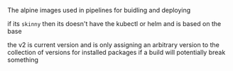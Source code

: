 The alpine images used in pipelines for buidling and deploying

if its `skinny` then its doesn't have the kubectl or helm and is based on the base

the v2 is current version and is only assigning an arbitrary version to the collection of versions for installed packages
if a build will potentially break something
